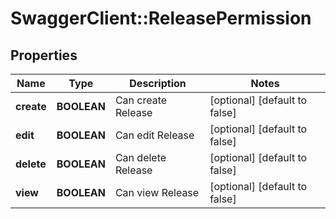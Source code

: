 # SwaggerClient::ReleasePermission

## Properties
Name | Type | Description | Notes
------------ | ------------- | ------------- | -------------
**create** | **BOOLEAN** | Can create Release | [optional] [default to false]
**edit** | **BOOLEAN** | Can edit Release | [optional] [default to false]
**delete** | **BOOLEAN** | Can delete Release | [optional] [default to false]
**view** | **BOOLEAN** | Can view Release | [optional] [default to false]


